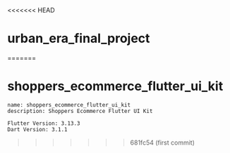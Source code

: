 <<<<<<< HEAD
# urban_era_final_project
=======
#  shoppers_ecommerce_flutter_ui_kit
    name: shoppers_ecommerce_flutter_ui_kit
    description: Shoppers Ecommerce Flutter UI Kit

    Flutter Version: 3.13.3
    Dart Version: 3.1.1

>>>>>>> 681fc54 (first commit)

